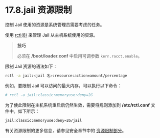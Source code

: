 # 17.8.jail 资源限制

控制 Jail 使用的资源是系统管理员需要考虑的任务。

使用 [rctl(8)](https://man.freebsd.org/cgi/man.cgi?query=rctl&sektion=8&format=html) 来管理 Jail 从主机系统使用的资源。

>**技巧**
>
>必须在 **/boot/loader.conf** 中启用可调参数 `kern.racct.enable`。

限制 Jail 资源的语法如下：

```sh
rctl -a jail:<jail 名>:resource:action=amount/percentage
```

例如，要限制 Jail 可以访问的最大内存，可以执行以下命令：

```sh
# rctl -a jail:classic:memoryuse:deny=2G
```

为了使此限制在主机系统重启后仍然生效，需要将规则添加到 **/etc/rctl.conf** 文件中，如下所示：

```sh
jail:classic:memoryuse:deny=2G/jail
```

有关资源限制的更多信息，请参见安全章节中的 [资源限制部分](https://docs.freebsd.org/en/books/handbook/security/#security-resourcelimits)。
